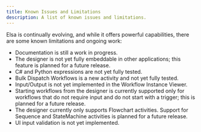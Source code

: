 ```yaml
---
title: Known Issues and Limitations
description: A list of known issues and limitations.
---
```


Elsa is continually evolving, and while it offers powerful capabilities, there are some known limitations and ongoing work:

- Documentation is still a work in progress.
- The designer is not yet fully embeddable in other applications; this feature is planned for a future release.
- C# and Python expressions are not yet fully tested.
- Bulk Dispatch Workflows is a new activity and not yet fully tested.
- Input/Output is not yet implemented in the Workflow Instance Viewer.
- Starting workflows from the designer is currently supported only for workflows that do not require input and do not start with a trigger; this is planned for a future release.
- The designer currently only supports Flowchart activities. Support for Sequence and StateMachine activities is planned for a future release.
- UI input validation is not yet implemented.